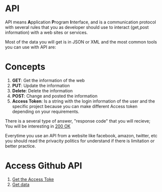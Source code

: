# API

API means  **A**pplication **P**rogram **I**nterface, and is a communication protocol with several rules that you as developer should use to interact (get,post  information) with a web sites or services.

Most of the data you will get is in JSON or XML and the most common tools you can use with API are:
# Concepts

1. **GET**: Get the information of the web
2. **PUT**:  Update the information 
3. **Delete**: Delete the information
4. **POST**: Change and posted the information
5. **Access Token**: Is a string with the login information of the user and the specific project because you can make different Access token depending on your requirements.


There is a several type of answer, "response code" that you will recieve; You will be interesting in [200 OK](https://restfulapi.net/http-status-codes/) 

Everytime you use an API from a website like facebook, amazon, twitter, etc you should read the privacity politics for understand if there is limitation or better practice.

 # Access Github API

 1. [Get the Access Toke](exercises/APIEx2.md)
 2. [Get data](exercises/APIEx3.md)

    

